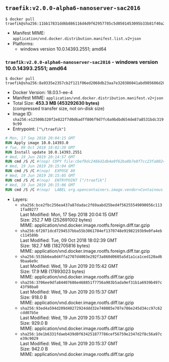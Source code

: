 ## `traefik:v2.0.0-alpha6-nanoserver-sac2016`

```console
$ docker pull traefik@sha256:11bb17831dd6b886116d4d9f62957785c5d0501453095b33b81f40a2073f756d
```

-	Manifest MIME: `application/vnd.docker.distribution.manifest.list.v2+json`
-	Platforms:
	-	windows version 10.0.14393.2551; amd64

### `traefik:v2.0.0-alpha6-nanoserver-sac2016` - windows version 10.0.14393.2551; amd64

```console
$ docker pull traefik@sha256:8a9335e2357cb2f121f06ed2068db23aa7e320386041abd905606d20dede8080
```

-	Docker Version: 18.03.1-ee-4
-	Manifest MIME: `application/vnd.docker.distribution.manifest.v2+json`
-	Total Size: **453.3 MB (453292630 bytes)**  
	(compressed transfer size, not on-disk size)
-	Image ID: `sha256:e12500b320f2e822f7d0d6adff806f9d7fc6a9bdbd654de87a8531bdc3199c99`
-	Entrypoint: `["\/traefik"]`

```dockerfile
# Mon, 17 Sep 2018 20:04:15 GMT
RUN Apply image 10.0.14393.0
# Tue, 09 Oct 2018 18:02:39 GMT
RUN Install update 10.0.14393.2551
# Wed, 19 Jun 2019 20:14:57 GMT
RUN cmd /S /C #(nop) COPY file:cbef9dc2466d1db4e0f62ba0b7e8f7cc23fa8024ed1fff51b47391f34f64f38c in \traefik.exe 
# Wed, 19 Jun 2019 20:15:04 GMT
RUN cmd /S /C #(nop)  EXPOSE 80
# Wed, 19 Jun 2019 20:15:05 GMT
RUN cmd /S /C #(nop)  ENTRYPOINT ["/traefik"]
# Wed, 19 Jun 2019 20:15:06 GMT
RUN cmd /S /C #(nop)  LABEL org.opencontainers.image.vendor=Containous org.opencontainers.image.url=https://traefik.io org.opencontainers.image.title=Traefik org.opencontainers.image.description=A modern reverse-proxy org.opencontainers.image.version=v2.0.0-alpha6 org.opencontainers.image.documentation=https://docs.traefik.io
```

-	Layers:
	-	`sha256:bce2fbc256ea437a87dadac2f69aabd25bed4f56255549090056c1131fad0277`  
		Last Modified: Mon, 17 Sep 2018 20:04:15 GMT  
		Size: 252.7 MB (252691002 bytes)  
		MIME: application/vnd.docker.image.rootfs.foreign.diff.tar.gzip
	-	`sha256:6f2071dcd7294537bba55b3061704ef1370748e91982193b9e0fa4ebc114589b`  
		Last Modified: Tue, 09 Oct 2018 18:02:39 GMT  
		Size: 182.7 MB (182705816 bytes)  
		MIME: application/vnd.docker.image.rootfs.foreign.diff.tar.gzip
	-	`sha256:553bb6ea0d4ffa2707d4003e292f3a860d0605a5d1a1ca1ced120ad69baa6e9c`  
		Last Modified: Wed, 19 Jun 2019 20:15:42 GMT  
		Size: 17.9 MB (17893023 bytes)  
		MIME: application/vnd.docker.image.rootfs.diff.tar.gzip
	-	`sha256:3706ee9dfa84407686e468851f7756a983b5ada9ef31b1a6939b497c43f98ba0`  
		Last Modified: Wed, 19 Jun 2019 20:15:37 GMT  
		Size: 918.0 B  
		MIME: application/vnd.docker.image.rootfs.diff.tar.gzip
	-	`sha256:93ed4a594d209d40272924ddd32e748085e707e786e245d34cc97c62cdd07b5e`  
		Last Modified: Wed, 19 Jun 2019 20:15:37 GMT  
		Size: 929.0 B  
		MIME: application/vnd.docker.image.rootfs.diff.tar.gzip
	-	`sha256:1de1b6331fdaeb439d0f634251877786cef56759e2347d2f8c56a97ce39c9029`  
		Last Modified: Wed, 19 Jun 2019 20:15:37 GMT  
		Size: 942.0 B  
		MIME: application/vnd.docker.image.rootfs.diff.tar.gzip
